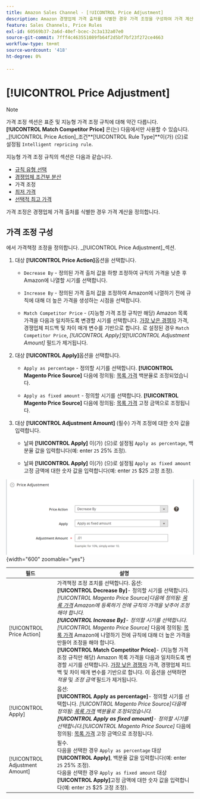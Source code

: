 ```yaml
---
title: Amazon Sales Channel - [!UICONTROL Price Adjustment]
description: Amazon 경쟁업체 가격 출처를 식별한 경우 가격 조정을 구성하여 가격 계산을 정의합니다.
feature: Sales Channels, Price Rules
exl-id: 60569b37-2a6d-40ef-bcec-2c3a132a07e0
source-git-commit: 7fff4c463551089fb64f2d5bf7bf23f272ce4663
workflow-type: tm+mt
source-wordcount: '418'
ht-degree: 0%

---
```


# [!UICONTROL Price Adjustment]

>[!NOTE]
>
>가격 조정 섹션은 표준 및 지능형 가격 조정 규칙에 대해 약간 다릅니다. **[!UICONTROL Match Competitor Price]** 은(는) 다음에서만 사용할 수 있습니다. _[!UICONTROL Price Action]_조건&#x200B;**[!UICONTROL Rule Type]**이(가) (으)로 설정됨 `Intelligent repricing rule`.

지능형 가격 조정 규칙의 섹션은 다음과 같습니다.

- [규칙 유형 선택](./intelligent-repricing-rules.md)
- [경쟁업체 조건부 분산](./competitor-conditional-variances.md)
- 가격 조정
- [최저 가격](./floor-price.md)
- [선택적 최고 가격](./optional-ceiling-price.md)

가격 조정은 경쟁업체 가격 출처를 식별한 경우 가격 계산을 정의합니다.

## 가격 조정 구성

에서 가격책정 조정을 정의합니다. _[!UICONTROL Price Adjustment]_섹션.

1. 대상 **[!UICONTROL Price Action]**&#x200B;옵션을 선택합니다.

   - `Decrease By` - 정의된 가격 출처 값을 하향 조정하여 규칙의 가격을 낮춘 후 Amazon에 나열할 시기를 선택합니다.

   - `Increase By` - 정의된 가격 출처 값을 조정하여 Amazon에 나열하기 전에 규칙에 대해 더 높은 가격을 생성하는 시점을 선택합니다.

   - `Match Competitor Price` - (지능형 가격 조정 규칙만 해당) Amazon 목록 가격을 다음과 일치하도록 변경할 시기를 선택합니다. [가장 낮은 경쟁자](./lowest-competitor-pricing.md) 가격, 경쟁업체 피드백 및 차이 매개 변수를 기반으로 합니다. 로 설정된 경우 `Match Competitor Price`, _[!UICONTROL Apply]_및_[!UICONTROL Adjustment Amount]_ 필드가 제거됩니다.

1. 대상 **[!UICONTROL Apply]**&#x200B;옵션을 선택합니다.

   - `Apply as percentage` - 정의할 시기를 선택합니다. **[!UICONTROL Magento Price Source]** 다음에 정의됨: [목록 가격](./listing-price.md) 백분율로 조정되었습니다.

   - `Apply as fixed amount` - 정의할 시기를 선택합니다. **[!UICONTROL Magento Price Source]** 다음에 정의됨: [목록 가격](./listing-price.md) 고정 금액으로 조정됩니다.

1. 대상 **[!UICONTROL Adjustment Amount]** (필수) 가격 조정에 대한 숫자 값을 입력합니다.

   - 날짜 **[!UICONTROL Apply]** 이(가) (으)로 설정됨 `Apply as percentage`, 백분율 값을 입력합니다(예: enter `25` 25% 조정).

   - 날짜 **[!UICONTROL Apply]** 이(가) (으)로 설정됨 `Apply as fixed amount`고정 금액에 대한 숫자 값을 입력합니다(예: enter `25` $25 고정 조정).

![지능형 가격 조정 규칙 - 가격 조정](assets/amazon-price-adjustment.png){width="600" zoomable="yes"}

| 필드 | 설명 |
|--------------------------------|-------------------------------------------------------------------------------------------------------------------------------------------------------------------------------------------------------------------------------------------------------------------------------------------------------------------------------------------------------------------------------------------------------------------------------------------------------------------------------------------------------------------------------------------------------------------------------------------------------------------------------------------------------------------------------------------------------------------------------------------------------------------------------------------------------------------------------------------------------------------------------------------|
| [!UICONTROL Price Action] | 가격책정 조정 조치를 선택합니다. 옵션:<br>**[!UICONTROL Decrease By]**- 정의할 시기를 선택합니다. _[!UICONTROL Magento Price Source]_다음에 정의됨: [목록 가격](./listing-price.md) Amazon에 등록하기 전에 규칙의 가격을 낮추어 조정해야 합니다.<br>**[!UICONTROL Increase By]**- 정의할 시기를 선택합니다._[!UICONTROL Magento Price Source]_ 다음에 정의됨: [목록 가격](./listing-price.md) Amazon에 나열하기 전에 규칙에 대해 더 높은 가격을 만들어 조정을 해야 합니다.<br>**[!UICONTROL Match Competitor Price]**- (지능형 가격 조정 규칙만 해당) Amazon 목록 가격을 다음과 일치하도록 변경할 시기를 선택합니다. [가장 낮은 경쟁자](./lowest-competitor-pricing.md) 가격, 경쟁업체 피드백 및 차이 매개 변수를 기반으로 합니다. 이 옵션을 선택하면 _적용_ 및 _조정 금액_ 필드가 제거됩니다. |
| [!UICONTROL Apply] | 옵션:<br>**[!UICONTROL Apply as percentage]**- 정의할 시기를 선택합니다. _[!UICONTROL Magento Price Source]_다음에 정의됨: [목록 가격](./listing-price.md) 백분율로 조정되었습니다.<br>**[!UICONTROL Apply as fixed amount]**- 정의할 시기를 선택합니다._[!UICONTROL Magento Price Source]_ 다음에 정의됨: [목록 가격](./listing-price.md) 고정 금액으로 조정됩니다. |
| [!UICONTROL Adjustment Amount] | 필수.<br>다음을 선택한 경우 `Apply as percentage` 대상 **[!UICONTROL Apply]**, 백분율 값을 입력합니다(예: enter `25` 25% 조정).<br>다음을 선택한 경우 `Apply as fixed amount` 대상 **[!UICONTROL Apply]**&#x200B;고정 금액에 대한 숫자 값을 입력합니다(예: enter `25` $25 고정 조정). |
